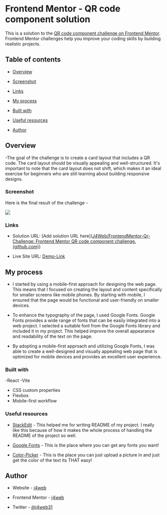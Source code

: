 # Frontend Mentor - QR code component solution

  

This is a solution to the [QR code component challenge on Frontend Mentor](https://www.frontendmentor.io/challenges/qr-code-component-iux_sIO_H). Frontend Mentor challenges help you improve your coding skills by building realistic projects.

  

## Table of contents

  

- [Overview](#overview)

- [Screenshot](#screenshot)

- [Links](#links)

- [My process](#my-process)

- [Built with](#built-with)

- [Useful resources](#useful-resources)

- [Author](#author)
  

 

## Overview
-The goal of the challenge is to create a card layout that includes a QR code. 
The card layout should be visually appealing and well-structured. 
It's important to note that the card layout does not shift, which makes it an ideal exercise for beginners who are still learning about building responsive designs.
  

### Screenshot

  Here is the final result of the challenge - 


![](images/final_qr.png)

  



### Links

  

- Solution URL: [Add solution URL here]([J4Web/FrontendMentor-Qr-Challenge: Frontend Mentor QR code component challenge. (github.com)](https://github.com/J4Web/FrontendMentor-Qr-Challenge))

- Live Site URL: [Demo-Link](https://thunderous-medovik-0f112e.netlify.app/)

  

## My process

- I started by using a mobile-first approach for designing the web page. This means that I focused on creating the layout and content specifically for smaller screens like mobile phones. By starting with mobile, I ensured that the page would be functional and user-friendly on smaller devices.

- To enhance the typography of the page, I used Google Fonts. Google Fonts provides a wide range of fonts that can be easily integrated into a web project. I selected a suitable font from the Google Fonts library and included it in my project. This helped improve the overall appearance and readability of the text on the page.

- By adopting a mobile-first approach and utilizing Google Fonts, I was able to create a well-designed and visually appealing web page that is optimized for mobile devices and provides an excellent user experience.


  

### Built with
-React
-Vite
- CSS custom properties
- Flexbox
- Mobile-first workflow

### Useful resources

  
- [StackEdit](https://stackedit.io/app#) - This helped me for writing README of my project. I really like this because of how it makes the whole process of handling the README of the project so well.

- [Google Fonts](https://fonts.google.com/) - This is the place where you can get any fonts you want!

- [Color-Picker](https://imagecolorpicker.com/) - This is the place you can just upload a picture in and just get the color of the text its THAT easy!
  

## Author

  

- Website - [j4web](https://www.github.com/j4web)

- Frontend Mentor - [j4web](https://www.frontendmentor.io/profile/j4web)

- Twitter - [@j4web31](https://www.twitter.com/j4web31)
